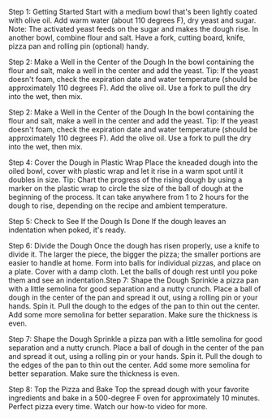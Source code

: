Step 1: Getting Started
Start with a medium bowl that's been lightly coated with olive oil. Add warm water (about 110 degrees F), dry yeast and sugar. Note: The activated yeast feeds on the sugar and makes the dough rise. In another bowl, combine flour and salt. Have a fork, cutting board, knife, pizza pan and rolling pin (optional) handy.

Step 2: Make a Well in the Center of the Dough
In the bowl containing the flour and salt, make a well in the center and add the yeast. Tip: If the yeast doesn't foam, check the expiration date and water temperature (should be approximately 110 degrees F). Add the olive oil. Use a fork to pull the dry into the wet, then mix.

Step 2: Make a Well in the Center of the Dough
In the bowl containing the flour and salt, make a well in the center and add the yeast. Tip: If the yeast doesn't foam, check the expiration date and water temperature (should be approximately 110 degrees F). Add the olive oil. Use a fork to pull the dry into the wet, then mix.

Step 4: Cover the Dough in Plastic Wrap
Place the kneaded dough into the oiled bowl, cover with plastic wrap and let it rise in a warm spot until it doubles in size. Tip: Chart the progress of the rising dough by using a marker on the plastic wrap to circle the size of the ball of dough at the beginning of the process. It can take anywhere from 1 to 2 hours for the dough to rise, depending on the recipe and ambient temperature.


Step 5: Check to See If the Dough Is Done
If the dough leaves an indentation when poked, it's ready.

Step 6: Divide the Dough
Once the dough has risen properly, use a knife to divide it. The larger the piece, the bigger the pizza; the smaller portions are easier to handle at home. Form into balls for individual pizzas, and place on a plate. Cover with a damp cloth. Let the balls of dough rest until you poke them and see an indentation.Step 7: Shape the Dough
Sprinkle a pizza pan with a little semolina for good separation and a nutty crunch. Place a ball of dough in the center of the pan and spread it out, using a rolling pin or your hands. Spin it. Pull the dough to the edges of the pan to thin out the center. Add some more semolina for better separation. Make sure the thickness is even.

Step 7: Shape the Dough
Sprinkle a pizza pan with a little semolina for good separation and a nutty crunch. Place a ball of dough in the center of the pan and spread it out, using a rolling pin or your hands. Spin it. Pull the dough to the edges of the pan to thin out the center. Add some more semolina for better separation. Make sure the thickness is even.

Step 8: Top the Pizza and Bake
Top the spread dough with your favorite ingredients and bake in a 500-degree F oven for approximately 10 minutes. Perfect pizza every time. Watch our how-to video for more.
